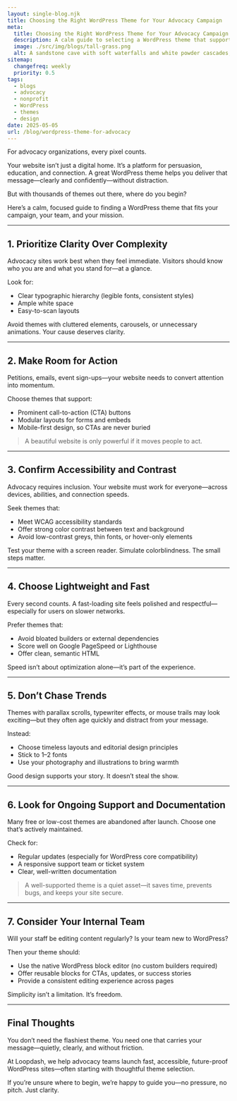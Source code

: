 ```yaml
---
layout: single-blog.njk
title: Choosing the Right WordPress Theme for Your Advocacy Campaign  
meta:
  title: Choosing the Right WordPress Theme for Your Advocacy Campaign  
  description: A calm guide to selecting a WordPress theme that supports clarity, speed, accessibility, and visual storytelling for mission-driven advocacy organizations.  
  image: ./src/img/blogs/tall-grass.png
  alt: A sandstone cave with soft waterfalls and white powder cascades, forming an otherworldly, peaceful landscape with space for banner text  
sitemap:
  changefreq: weekly  
  priority: 0.5  
tags:
  - blogs
  - advocacy  
  - nonprofit  
  - WordPress  
  - themes  
  - design  
date: 2025-05-05  
url: /blog/wordpress-theme-for-advocacy
---
```


For advocacy organizations, every pixel counts.

Your website isn’t just a digital home. It’s a platform for persuasion, education, and connection. A great WordPress theme helps you deliver that message—clearly and confidently—without distraction.

But with thousands of themes out there, where do you begin?

Here’s a calm, focused guide to finding a WordPress theme that fits your campaign, your team, and your mission.

---

## 1. Prioritize Clarity Over Complexity

Advocacy sites work best when they feel immediate. Visitors should know who you are and what you stand for—at a glance.

Look for:
- Clear typographic hierarchy (legible fonts, consistent styles)
- Ample white space
- Easy-to-scan layouts

Avoid themes with cluttered elements, carousels, or unnecessary animations. Your cause deserves clarity.

---

## 2. Make Room for Action

Petitions, emails, event sign-ups—your website needs to convert attention into momentum.

Choose themes that support:
- Prominent call-to-action (CTA) buttons
- Modular layouts for forms and embeds
- Mobile-first design, so CTAs are never buried

> A beautiful website is only powerful if it moves people to act.

---

## 3. Confirm Accessibility and Contrast

Advocacy requires inclusion. Your website must work for everyone—across devices, abilities, and connection speeds.

Seek themes that:
- Meet WCAG accessibility standards
- Offer strong color contrast between text and background
- Avoid low-contrast greys, thin fonts, or hover-only elements

Test your theme with a screen reader. Simulate colorblindness. The small steps matter.

---

## 4. Choose Lightweight and Fast

Every second counts. A fast-loading site feels polished and respectful—especially for users on slower networks.

Prefer themes that:
- Avoid bloated builders or external dependencies
- Score well on Google PageSpeed or Lighthouse
- Offer clean, semantic HTML

Speed isn’t about optimization alone—it’s part of the experience.

---

## 5. Don’t Chase Trends

Themes with parallax scrolls, typewriter effects, or mouse trails may look exciting—but they often age quickly and distract from your message.

Instead:
- Choose timeless layouts and editorial design principles
- Stick to 1–2 fonts
- Use your photography and illustrations to bring warmth

Good design supports your story. It doesn’t steal the show.

---

## 6. Look for Ongoing Support and Documentation

Many free or low-cost themes are abandoned after launch. Choose one that’s actively maintained.

Check for:
- Regular updates (especially for WordPress core compatibility)
- A responsive support team or ticket system
- Clear, well-written documentation

> A well-supported theme is a quiet asset—it saves time, prevents bugs, and keeps your site secure.

---

## 7. Consider Your Internal Team

Will your staff be editing content regularly? Is your team new to WordPress?

Then your theme should:
- Use the native WordPress block editor (no custom builders required)
- Offer reusable blocks for CTAs, updates, or success stories
- Provide a consistent editing experience across pages

Simplicity isn’t a limitation. It’s freedom.

---

## Final Thoughts

You don’t need the flashiest theme. You need one that carries your message—quietly, clearly, and without friction.

At Loopdash, we help advocacy teams launch fast, accessible, future-proof WordPress sites—often starting with thoughtful theme selection.

If you’re unsure where to begin, we’re happy to guide you—no pressure, no pitch. Just clarity.